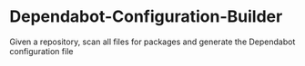 # Dependabot-Configuration-Builder
Given a repository, scan all files for packages and generate the Dependabot configuration file
